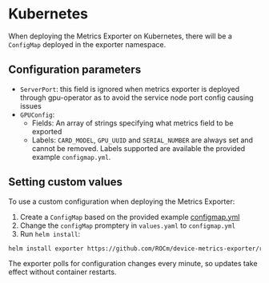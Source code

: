 # Kubernetes

When deploying the Metrics Exporter on Kubernetes, there will be a `ConfigMap` deployed in the exporter namespace. 

## Configuration parameters

- `ServerPort`: this field is ignored when metrics exporter is deployed through gpu-operator as to avoid the service node port config causing issues
- `GPUConfig`:
    - Fields: An array of strings specifying what metrics field to be exported
    - Labels: `CARD_MODEL`, `GPU_UUID` and `SERIAL_NUMBER` are always set and cannot be removed. Labels supported are available the provided example `configmap.yml`.

## Setting custom values

To use a custom configuration when deploying the Metrics Exporter:

1. Create a `ConfigMap` based on the provided example [configmap.yml](https://github.com/ROCm/device-metrics-exporter/blob/main/example/configmap.yaml)
2. Change the `configMap` promptery in `values.yaml` to `configmap.yml`
3. Run `helm install`:

```bash
helm install exporter https://github.com/ROCm/device-metrics-exporter/releases/download/v1.0.0/device-metrics-exporter-charts-v1.0.0.tgz -n metrics-exporter -f values.yaml --create-namespace
```

The exporter polls for configuration changes every minute, so updates take effect without container restarts.
